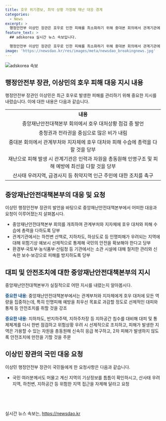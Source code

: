 ```yaml
---
title: 호우 위기경보, 최악 상황 가정해 재난 대응 경계
categories:
  - News
excerpt: >
  행정안전부 이상민 장관은 호우로 인한 피해를 최소화하기 위해 중대본 회의에서 관계기관에 대처 촉구. 비로 인한 피해 발생에 따른 안전조치를 세밀히 추구하고, 피해 상황을 신속히 대처해야 한다고 강조했다. 인명피해 예방을 최우선 목표로 산사태 등 위험지역 주민 대피와 통제 조치를 취할 것을 당부하고, 보강된 안전조치에 대한 국민의 협조도 요청했다. 또한, 관련 기관에서는 대비 계획을 세워 총력을 다해야 한다고 당부하고 있다.
feature_text: >
  ## adskorea 실시간 뉴스 속보입니다.

  행정안전부 이상민 장관은 호우로 인한 피해를 최소화하기 위해 중대본 회의에서 관계기관에 대처 촉구. 비로 인한 피해 발생에 따른 안전조치를 세밀히 추구하고, 피해 상황을 신속히 대처해야 한다고 강조했다. 인명피해 예방을 최우선 목표로 산사태 등 위험지역 주민 대피와 통제 조치를 취할 것을 당부하고, 보강된 안전조치에 대한 국민의 협조도 요청했다. 또한, 관련 기관에서는 대비 계획을 세워 총력을 다해야 한다고 당부하고 있다.
image: 'https://newsdao.kr/res/images/meta/newsdao_breakingnews.jpg'
---
```


<p><img src="https://newsdao.kr/res/images/meta/newsdao_breakingnews.jpg" alt="adskorea 속보" /></p>

<h2 data-ke-size="size26">행정안전부 장관, 이상민의 호우 피해 대응 지시 내용</h2>

<p data-ke-size="size16">행정안전부 장관인 이상민은 최근 호우로 발생한 피해를 관리하기 위해 중요한 지시를 내렸습니다. 이에 대한 내용은 다음과 같습니다.</p>

<table>
  <tbody>
    <tr>
      <td style="text-align: center; height: 17px;"><b>내용</b></td>
    </tr>
    <tr>
      <td style="text-align: center; height: 17px;">중앙재난안전대책본부 회의에서 호우 대처상황 점검 중 발언</td>
    </tr>
    <tr>
      <td style="text-align: center; height: 17px;">충청권과 전라권을 중심으로 많은 비가 내림</td>
    </tr>
    <tr>
      <td style="text-align: center; height: 17px;">중대본 회의에서 관계부처와 지자체에 호우 대처와 피해 수습에 총력을 다할 것을 당부</td>
    </tr>
    <tr>
      <td style="text-align: center; height: 17px;">재난으로 피해 발생 시 관계기관은 인력과 자원을 총동원해 인명구조 및 피해 예방에 최선을 다할 것을 당부</td>
    </tr>
    <tr>
      <td style="text-align: center; height: 17px;">산사태 우려지역, 급경사지 등 취약지역 인근 주민에 대한 조치를 촉구</td>
    </tr>
  </tbody>
</table>

<h2 data-ke-size="size26">중앙재난안전대책본부의 대응 및 요청</h2>

<p data-ke-size="size16">이상민 행정안전부 장관의 발언을 바탕으로 중앙재난안전대책본부에서 어떠한 대응과 요청이 이루어졌는지 살펴봅시다.</p>

<ul>
  <li>중앙재난안전대책본부 회의를 개최하여 관계부처와 지자체에 호우 대처와 피해 수습에 총력을 다하도록 당부</li>
  <li>관계기관에서는 하천변 산책로, 지하차도, 하상도로 등 인명피해가 우려되는 지역에 대해 위험기상 예보시 선제적으로 통제해 국민의 안전을 확보해야 한다고 당부</li>
  <li>환경부·국토부·농식품부·산림청 등 기관에서는 소관 시설에 대해 철저한 관리와 신속한 보수·보강으로 피해를 방지하도록 당부</li>
</ul>

<h2 data-ke-size="size26">대피 및 안전조치에 대한 중앙재난안전대책본부의 지시</h2>

<p data-ke-size="size16">중앙재난안전대책본부가 실질적으로 어떤 지시를 내렸는지 알아봅시다.</p>

<p data-ke-size="size16"><b><span style="color: #1a5490;">중요한 내용</span></b>: 중앙재난안전대책본부에서는 관계부처와 지자체에게 호우 대처에 모든 역량을 집중하는데, 특히 인명피해 예방을 최우선 목표로 과감할 정도로 선제적인 대피와 통제 등 안전조치를 취할 것을 강조</p>

<p data-ke-size="size16"><b><span style="color: #1a5490;">중요한 내용</span></b>: 지하차도, 반지하주택, 지하주차장 등 지하공간 침수를 대비해 대피 및 통제체계를 다시 한번 점검하고 위험상황 우려 시 선제적으로 조치하고, 피해가 발생한 지역은 가용할 수 있는 자원을 총동원해 신속히 응급 복구하고, 2차 피해가 발생하지 않도록 안전조치에 만전을 기할 것을 주문</p>

<h2 data-ke-size="size26">이상민 장관의 국민 대응 요청</h2>

<p data-ke-size="size16">이상민 행정안전부 장관이 국민들에게 한 요청사항은 다음과 같습니다.</p>

<ul>
  <li>국민 여러분께서도 머물고 계신 지역의 기상정보를 틈틈이 확인하시고, 산사태 우려지역, 하천변, 지하공간 등 위험한 지역 접근을 자제해 달라고 요청</li>
</ul>

<p data-ke-size="size16">&nbsp;</p>

<p data-ke-size="size16">&nbsp;</p>
실시간 뉴스 속보는, <a href="https://newsdao.kr" rel="dofollow">https://newsdao.kr</a>


